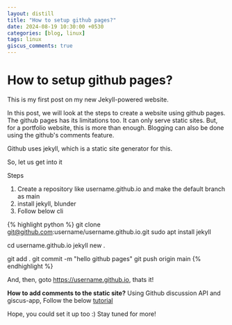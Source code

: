 ```yaml
---
layout: distill
title: "How to setup github pages?"
date: 2024-08-19 10:30:00 +0530
categories: [blog, linux]
tags: linux
giscus_comments: true
---
```


# How to setup github pages?

This is my first post on my new Jekyll-powered website. 

In this post, we will look at the steps to create a website using github pages.
The github pages has its limitations too. It can only serve static sites. But, for a portfolio website, this is more than enough. Blogging can also be done using the github's comments feature.

Github uses jekyll, which is a static site generator for this.

So, let us get into it

Steps

1. Create a repository like username.github.io and make the default branch as main
2. install jekyll, blunder
3. Follow below cli

{% highlight python %}
git clone git@github.com:username/username.github.io.git
sudo apt install jekyll

cd username.github.io
jekyll new .

git add .
git commit -m "hello github pages"
git push origin main
{% endhighlight %}

And, then, goto https://username.github.io, thats it!

**How to add comments to the static site?**
Using Github discussion API and giscus-app, Follow the below <a href="https://www.patrickthurmond.com/blog/2023/12/11/commenting-is-available-now-thanks-to-giscus/">
tutorial</a>

Hope, you could set it up too :)
Stay tuned for more!
